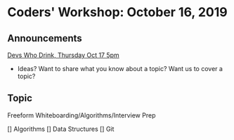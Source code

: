 # Coders' Workshop: October 16, 2019

## Announcements

[Devs Who Drink, Thursday Oct 17 5pm](https://www.meetup.com/Bootcampers-Collective/events/bvmhhryznblb/)

- Ideas? Want to share what you know about a topic? Want us to cover a topic?

## Topic

Freeform Whiteboarding/Algorithms/Interview Prep

[] Algorithms
[] Data Structures
[] Git
